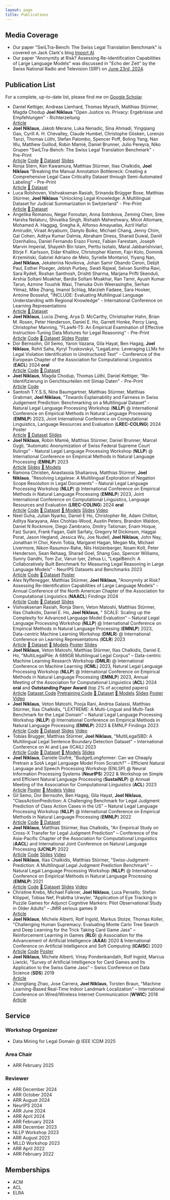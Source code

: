 ```yaml
---
layout: page
title: Publications
---
```


## Media Coverage

- Our paper "SwiLTra-Bench: The Swiss Legal Translation Benchmark" is covered on Jack Clark's blog
  [Import AI](https://jack-clark.net/2025/03/10/import-ai-403-factorio-ai-russias-reasoning-drones-biocomputing/)
- Our paper "Anonymity at Risk? Assessing Re-Identification Capabilities of Large Language Models" was discussed in
  "Echo der Zeit" by the Swiss National Radio and Television (SRF) on 
  [June 23rd, 2024](https://www.srf.ch/audio/echo-der-zeit/justiz-im-spannungsfeld-zwischen-transparenz-und-privatsphaere?partId=12612581).

## Publication List

For a complete, up-to-date list, please find me
on [Google Scholar](https://scholar.google.com/citations?user=qJ8iricAAAAJ).

* Daniel Kettiger, Andreas Lienhard, Thomas Myrach, Matthias Stürmer, Magda Chodup **Joel Niklaus**
  "Open Justice vs. Privacy: Ergebnisse und Empfehlungen" - Richterzeitung
  <br>
  <a href="https://richterzeitung.weblaw.ch/rzissues/2025/1/open-justice-vs.-pri_22c98e005c.html__ONCE&login=false" target="_blank" type="button" class="btn"><i class="fa-solid fa-book"></i> Article</a>
* **Joel Niklaus**, Jakob Merane, Luka Nenadic, Sina Ahmadi, Yingqiang Gao, Cyrill A. H. Chevalley, Claude Humbel, Christophe Gösken, Lorenzo Tanzi, Thomas Lüthi, Stefan Palombo, Spencer Poff, Boling Yang, Nan Wu, Matthew Guillod, Robin Mamié, Daniel Brunner, Julio Pereyra, Niko Grupen
  "SwiLTra-Bench: The Swiss Legal Translation Benchmark" - Pre-Print
  <br>
  <a href="https://arxiv.org/abs/2503.01372" target="_blank" type="button" class="btn"><i class="fa-solid fa-book"></i> Article</a>
  <a href="https://github.com/JoelNiklaus/SwissLegalTranslations" target="_blank" type="button" class="btn"><i class="fa-brands fa-github"></i> Code</a>
  <a href="https://huggingface.co/collections/joelniklaus/swiltra-bench-67c569a2ada47e4549733deb" target="_blank" type="button" class="btn">🤗 Dataset</a>
  <a href="https://docs.google.com/presentation/d/1W0i2-k91mhn9V6wdIX_S6QujKQONFyoTw7nbpyA9H88/edit?usp=sharing" target="_blank" type="button" class="btn"><i class="fa-brands fa-slideshare"></i> Slides</a>
* Ronja Stern, Ken Kawamura, Matthias Stürmer, Ilias Chalkidis, **Joel Niklaus**
  "Breaking the Manual Annotation Bottleneck: Creating a Comprehensive Legal Case Criticality Dataset through Semi-Automated Labeling" - Pre-Print
  <br>
  <a href="https://arxiv.org/abs/2410.13460" target="_blank" type="button" class="btn"><i class="fa-solid fa-book"></i> Article</a>
  <a href="https://huggingface.co/datasets/rcds/swiss_criticality_prediction" target="_blank" type="button" class="btn">🤗 Dataset</a>
* Luca Rolshoven, Vishvaksenan Rasiah, Srinanda Brügger Bose, Matthias Stürmer, **Joel Niklaus**
  "Unlocking Legal Knowledge: A Multilingual Dataset for Judicial Summarization in Switzerland" - Pre-Print
  <br>
  <a href="https://arxiv.org/abs/2410.13456" target="_blank" type="button" class="btn"><i class="fa-solid fa-book"></i> Article</a>
  <a href="https://huggingface.co/datasets/rcds/swiss_leading_decision_summarization" target="_blank" type="button" class="btn">🤗 Dataset</a>
* Angelika Romanou, Negar Foroutan, Anna Sotnikova, Zeming Chen, Sree Harsha Nelaturu, Shivalika Singh, Rishabh Maheshwary, Micol Altomare, Mohamed A. Haggag, Snegha A, Alfonso Amayuelas, Azril Hafizi Amirudin, Viraat Aryabumi, Danylo Boiko, Michael Chang, Jenny Chim, Gal Cohen, Aditya Kumar Dalmia, Abraham Diress, Sharad Duwal, Daniil Dzenhaliou, Daniel Fernando Erazo Florez, Fabian Farestam, Joseph Marvin Imperial, Shayekh Bin Islam, Perttu Isotalo, Maral Jabbarishiviari, Börje F. Karlsson, Eldar Khalilov, Christopher Klamm, Fajri Koto, Dominik Krzemiński, Gabriel Adriano de Melo, Syrielle Montariol, Yiyang Nan, **Joel Niklaus**, Jekaterina Novikova, Johan Samir Obando Ceron, Debjit Paul, Esther Ploeger, Jebish Purbey, Swati Rajwal, Selvan Sunitha Ravi, Sara Rydell, Roshan Santhosh, Drishti Sharma, Marjana Prifti Skenduli, Arshia Soltani Moakhar, Bardia Soltani Moakhar, Ran Tamir, Ayush Kumar Tarun, Azmine Toushik Wasi, Thenuka Ovin Weerasinghe, Serhan Yilmaz, Mike Zhang, Imanol Schlag, Marzieh Fadaee, Sara Hooker, Antoine Bosselut,
  "INCLUDE: Evaluating Multilingual Language Understanding with Regional Knowledge" - International Conference on Learning Representations
  <br>
  <a href="https://arxiv.org/abs/2411.19799" target="_blank" type="button" class="btn"><i class="fa-solid fa-book"></i> Article</a>
  <a href="https://huggingface.co/datasets/CohereForAI/include-base-44" target="_blank" type="button" class="btn">🤗 Dataset</a>
* **Joel Niklaus**, Lucia Zheng, Arya D. McCarthy, Christopher Hahn, Brian M. Rosen, Peter Henderson, Daniel E. Ho, Garrett Honke, Percy Liang, Christopher Manning,
  "FLawN-T5: An Empirical Examination of Effective Instruction-Tuning Data Mixtures for Legal Reasoning" - Pre-Print
  <br>
  <a href="https://arxiv.org/abs/2404.02127" target="_blank" type="button" class="btn"><i class="fa-solid fa-book"></i> Article</a>
  <a href="https://github.com/JoelNiklaus/LawInstruct" target="_blank" type="button" class="btn"><i class="fa-brands fa-github"></i> Code</a>
  <a href="https://huggingface.co/datasets/lawinstruct/lawinstruct" target="_blank" type="button" class="btn">🤗 Dataset</a>
  <a href="https://docs.google.com/presentation/d/1tIhIYSrkHOCAwqNNDUuoaJtiXPrZjps04PEsezqEtxo/edit?usp=sharing" target="_blank" type="button" class="btn"><i class="fa-brands fa-slideshare"></i> Slides</a>
  <a href="https://docs.google.com/presentation/d/1YNBj2PH8daDCejt1Ykdz7SHOnAw0uqeuXkss0AevN9A/edit?usp=sharing" target="_blank" type="button" class="btn"><i class="fa-solid fa-person-chalkboard"></i> Poster</a>
* Dor Bernsohn, Gil Semo, Yaron Vazana, Gila Hayat, Ben Hagag, **Joel Niklaus**, Rohit Saha, Kyryl Truskovskyi, 
  "LegalLens: Leveraging LLMs for Legal Violation Identification in Unstructured Text" - 
  Conference of the European Chapter of the Association for Computational Linguistics (**EACL**) 2024 **oral**
  <br>
  <a href="https://arxiv.org/abs/2402.04335" target="_blank" type="button" class="btn"><i class="fa-solid fa-book"></i> Article</a>
  <a href="https://github.com/darrow-labs/LegalLens" target="_blank" type="button" class="btn"><i class="fa-brands fa-github"></i> Code</a>
  <a href="https://huggingface.co/collections/joelniklaus/legallens-datasets-6601a17a92e663923265c845" target="_blank" type="button" class="btn">🤗 Dataset</a>
* **Joel Niklaus**, Magda Chodup, Thomas Lüthi, Daniel Kettiger, 
  "Re-Identifizierung in Gerichtsurteilen mit Simap Daten" - Pre-Print
  <br>
  <a href="https://zenodo.org/records/10032009" target="_blank" type="button" class="btn"><i class="fa-solid fa-book"></i> Article</a>
  <a href="https://github.com/JoelNiklaus/SwissCourtDecisionReIdentification" target="_blank" type="button" class="btn"><i class="fa-brands fa-github"></i> Code</a>
* Santosh T.Y.S.S, Nina Baumgartner, Matthias Stürmer, Matthias Grabmair, **Joel Niklaus**, 
  "Towards Explainability and Fairness in Swiss Judgement Prediction: Benchmarking on a Multilingual Dataset" - 
  Natural Legal Language Processing Workshop (**NLLP**) @ International Conference on Empirical Methods in Natural Language Processing (**EMNLP**)
  2023, Joint International Conference on Computational Linguistics, Language Resources and Evaluation (**LREC-COLING**) 2024 Poster
  <br>
  <a href="https://arxiv.org/abs/2402.17013" target="_blank" type="button" class="btn"><i class="fa-solid fa-book"></i> Article</a>
  <a href="https://huggingface.co/collections/joelniklaus/explainability-datasets-6601a0ffa4bca9c75dbc57b0" target="_blank" type="button" class="btn">🤗 Dataset</a>
  <a href="https://docs.google.com/presentation/d/19x5Kin1k2V5VJYqQnIp2_jv-92hSQMLFoQtOGw46vII/edit?usp=sharing" target="_blank" type="button" class="btn"><i class="fa-brands fa-slideshare"></i> Slides</a>
* **Joel Niklaus**, Robin Mamié, Matthias Stürmer, Daniel Brunner, Marcel Gygli, 
  "Automatic Anonymization of Swiss Federal Supreme Court Rulings" - 
  Natural Legal Language Processing Workshop (**NLLP**) @ International Conference on Empirical Methods in Natural Language Processing (**EMNLP**) 2023
  <br>
  <a href="https://aclanthology.org/2023.nllp-1.16/" target="_blank" type="button" class="btn"><i class="fa-solid fa-book"></i> Article</a>
  <a href="https://docs.google.com/presentation/d/17zBuTRlS71r61H6nxIfd1SiBwLT28DXbL_ycp3cE4gw/edit?usp=sharing" target="_blank" type="button" class="btn"><i class="fa-brands fa-slideshare"></i> Slides</a>
  <a href="https://huggingface.co/joelniklaus/legal-swiss-roberta-base" target="_blank" type="button" class="btn">🤗 Models</a>
* Ramona Christen, Anastassia Shaitarova, Matthias Stürmer, **Joel Niklaus**, "Resolving Legalese: A Multilingual
  Exploration of Negation Scope Resolution in Legal Documents" - Natural Legal Language Processing Workshop (**NLLP**) @
  International Conference on Empirical Methods in Natural Language Processing (**EMNLP**) 2023, Joint International
  Conference on Computational Linguistics, Language Resources and Evaluation (**LREC-COLING**) 2024 **oral**
  <br>
  <a href="https://arxiv.org/abs/2309.08695" target="_blank" type="button" class="btn"><i class="fa-solid fa-book"></i> Article</a>
  <a href="https://github.com/RamonaChristen/Multilingual_Negation_Scope_Resolution_on_Legal_Data" target="_blank" type="button" class="btn"><i class="fa-brands fa-github"></i> Code</a>
  <a href="https://huggingface.co/datasets/rcds/MultiLegalNeg" target="_blank" type="button" class="btn">🤗 Dataset</a>
  <a href="https://huggingface.co/rcds/neg-xlm-roberta-base" target="_blank" type="button" class="btn">🤗 Models</a>
  <a href="https://docs.google.com/presentation/d/1nHxZUuzFmrdcbo8l-hGfeapl9ku5xKLrRcrZAR_CbbA/edit?usp=sharing" target="_blank" type="button" class="btn"><i class="fa-brands fa-slideshare"></i> Slides</a>
  <a href="https://niklaus.ai/files/publications/legalese/Video.mp4" target="_blank" type="button" class="btn"><i class="fa-solid fa-video"></i> Video</a>
* Neel Guha, Julian Nyarko, Daniel E Ho, Christopher Ré, Adam Chilton, Aditya Narayana, Alex Chohlas-Wood, Austin
  Peters, Brandon Waldon, Daniel N Rockmore, Diego Zambrano, Dmitry Talisman, Enam Hoque, Faiz Surani, Frank Fagan,
  Galit Sarfaty, Gregory M Dickinson, Haggai Porat, Jason Hegland, Jessica Wu, Joe Nudell, **Joel Niklaus**, John Nay,
  Jonathan H Choi, Kevin Tobia, Margaret Hagan, Megan Ma, Michael Livermore, Nikon Rasumov-Rahe, Nils Holzenberger, Noam
  Kolt, Peter Henderson, Sean Rehaag, Sharad Goel, Shang Gao, Spencer Williams, Sunny Gandhi, Tom Zur, Varun Iyer, Zehua
  Li, "LegalBench: A Collaboratively Built Benchmark for Measuring Legal Reasoning in Large Language Models" - NeurIPS
  Datasets and Benchmarks 2023
  <br>
  <a href="https://nips.cc/virtual/2023/poster/73565" target="_blank" type="button" class="btn"><i class="fa-solid fa-book"></i> Article</a>
  <a href="https://github.com/HazyResearch/legalbench" target="_blank" type="button" class="btn"><i class="fa-brands fa-github"></i> Code</a>
  <a href="https://huggingface.co/datasets/nguha/legalbench" target="_blank" type="button" class="btn">🤗 Dataset</a>
  <a href="https://nips.cc/media/PosterPDFs/NeurIPS%202023/73565.png?t=1702308429.6880481" target="_blank" type="button" class="btn"><i class="fa-solid fa-person-chalkboard"></i> Poster</a>
* Alex Nyffenegger, Matthias Stürmer, **Joel Niklaus**, "Anonymity at Risk? Assessing Re-Identification Capabilities of
  Large Language Models" - Annual Conference of the North American Chapter of the Association for Computational
  Linguistics (**NAACL**) Findings 2024
  <br>
  <a href="https://arxiv.org/abs/2308.11103" target="_blank" type="button" class="btn"><i class="fa-solid fa-book"></i> Article</a>
  <a href="https://github.com/Skatinger/Anonymity-at-Risk-Assessing-Re-Identification-Capabilities-of-Large-Language-Models" target="_blank" type="button" class="btn"><i class="fa-brands fa-github"></i> Code</a>
  <a href="https://huggingface.co/collections/joelniklaus/anonymity-at-risk-datasets-6535f7c1b3852ed1cef487ff" target="_blank" type="button" class="btn">🤗 Dataset</a>
  <a href="https://docs.google.com/presentation/d/14RKEI4pjt6OzrDflpxCV_mnfNd8SmShd-akAquN_8lc/edit?usp=sharing" target="_blank" type="button" class="btn"><i class="fa-brands fa-slideshare"></i> Slides</a>
* Vishvaksenan Rasiah, Ronja Stern, Veton Matoshi, Matthias Stürmer, Ilias Chalkidis, Daniel E. Ho, **Joel Niklaus**, "
  SCALE: Scaling up the Complexity for Advanced Language Model Evaluation" – Natural Legal Language Processing
  Workshop (**NLLP**) @ International Conference on Empirical Methods in Natural Language Processing (**EMNLP**)
  2023, Data-centric Machine Learning Workshop (**DMLR**) @ International Conference on Learning Representations
  (**ICLR**) 2023
  <br>
  <a href="https://arxiv.org/abs/2306.09237" target="_blank" type="button" class="btn"><i class="fa-solid fa-book"></i> Article</a>
  <a href="https://huggingface.co/collections/joelniklaus/scale-datasets-6535da6123e0af0e0da0b142" target="_blank" type="button" class="btn">🤗 Dataset</a>
  <a href="https://huggingface.co/collections/joelniklaus/scale-models-6535da25badc4978079f88ab" target="_blank" type="button" class="btn">🤗 Models</a>
  <a href="https://zenodo.org/records/11098305" target="_blank" type="button" class="btn"><i class="fa-solid fa-person-chalkboard"></i> Poster</a>
  <a href="https://docs.google.com/presentation/d/1Uf3Qnp-0gznFrofiIIEUBeA8jfIVIuliKVrVbtyUw9E/edit?usp=sharing" target="_blank" type="button" class="btn"><i class="fa-brands fa-slideshare"></i> Slides</a>
* **Joel Niklaus**, Veton Matoshi, Matthias Stürmer, Ilias Chalkidis, Daniel E. Ho, "MultiLegalPile: A 689GB
  Multilingual Legal Corpus" – Data-centric Machine Learning Research Workshop (**DMLR**) @ International Conference on
  Machine Learning (**ICML**) 2023, Natural Legal Language Processing Workshop (**NLLP**) @ International Conference on
  Empirical Methods in Natural Language Processing (**EMNLP**) 2023, 
  Annual Meeting of the Association for Computational Linguistics (**ACL**) 2024 **oral** and 
  **Outstanding Paper Award** (top 2% of accepted papers)
  <br>
  <a href="https://arxiv.org/abs/2306.02069" target="_blank" type="button" class="btn"><i class="fa-solid fa-book"></i> Article</a>
  <a href="https://github.com/JoelNiklaus/LegalDatasets" target="_blank" type="button" class="btn"><i class="fa-brands fa-github"></i> Dataset Code</a>
  <a href="https://github.com/JoelNiklaus/MultilingualLegalLMPretraining" target="_blank" type="button" class="btn"><i class="fa-brands fa-github"></i> Pretraining Code</a>
  <a href="https://huggingface.co/collections/joelniklaus/multilegalpile-datasets-6535db705f5e918bdc17ecc7" target="_blank" type="button" class="btn">🤗 Dataset</a>
  <a href="https://huggingface.co/collections/joelniklaus/legallms-65303ccfc2f20ed637f17cb6" target="_blank" type="button" class="btn">🤗 Models</a>
  <a href="https://docs.google.com/presentation/d/1nWCTS3H9w1Mm64hz-K4ZZhOZyWcOb61BXMG-tTqxrJE/edit?usp=sharing" target="_blank" type="button" class="btn"><i class="fa-brands fa-slideshare"></i> Slides</a>
  <a href="https://zenodo.org/records/12837276" target="_blank" type="button" class="btn"><i class="fa-solid fa-person-chalkboard"></i> Poster</a>
  <a href="https://youtu.be/DLT55Hep7TE" target="_blank" type="button" class="btn"><i class="fa-solid fa-video"></i> Video</a>
* **Joel Niklaus**, Veton Matoshi, Pooja Rani, Andrea Galassi, Matthias Stürmer, Ilias Chalkidis, 
  "LEXTREME: A Multi-Lingual and Multi-Task Benchmark for the Legal Domain" – 
  Natural Legal Language Processing Workshop (**NLLP**) @ International Conference on Empirical Methods in Natural Language Processing (**EMNLP**) 2023 & EMNLP Findings 2023
  <br>
  <a href="https://aclanthology.org/2023.findings-emnlp.200/" target="_blank" type="button" class="btn"><i class="fa-solid fa-book"></i> Article</a>
  <a href="https://github.com/JoelNiklaus/LEXTREME" target="_blank" type="button" class="btn"><i class="fa-brands fa-github"></i> Code</a>
  <a href="https://huggingface.co/datasets/joelniklaus/lextreme" target="_blank" type="button" class="btn">🤗 Dataset</a>
  <a href="https://docs.google.com/presentation/d/1crQ-No1xZQkSDMewiPmqFaPcNfga1KpgHHE8M34xlec/edit?usp=sharing" target="_blank" type="button" class="btn"><i class="fa-brands fa-slideshare"></i> Slides</a>
  <a href="https://youtu.be/-luWTu8E78c" target="_blank" type="button" class="btn"><i class="fa-solid fa-video"></i> Video</a>
* Tobias Brugger, Matthias Stürmer, **Joel Niklaus**, 
  "MultiLegalSBD: A Multilingual Legal Sentence Boundary Detection Dataset" – 
  International Conference on AI and Law (ICAIL) 2023
  <br>
  <a href="https://dl.acm.org/doi/10.1145/3594536.3595132" target="_blank" type="button" class="btn"><i class="fa-solid fa-book"></i> Article</a>
  <a href="https://github.com/tobiasbrugger/multilegalsbd" target="_blank" type="button" class="btn"><i class="fa-brands fa-github"></i> Code</a>
  <a href="https://huggingface.co/datasets/rcds/MultiLegalSBD" target="_blank" type="button" class="btn">🤗 Dataset</a>
  <a href="https://huggingface.co/collections/rcds/multilegalsbd-models-6535d92499d8bba29452fb10" target="_blank" type="button" class="btn">🤗 Models</a>
  <a href="https://docs.google.com/presentation/d/1ccDJEsJPxu62CzAYo7v6IfW0sLaOWBjYz3oTZm_Epko/edit?usp=sharing" target="_blank" type="button" class="btn"><i class="fa-brands fa-slideshare"></i> Slides</a>
* **Joel Niklaus**, Daniele Giofré, "BudgetLongformer: Can we Cheaply Pretrain a SotA Legal Language Model From
  Scratch?" – Efficient Natural Language and Speech Processing Workshop (ENLSP) @ Neural Information Processing
  Systems (**NeurIPS**) 2022 & Workshop on Simple and Efficient Natural Language Processing (**SustaiNLP**) @ Annual
  Meeting of the Association for Computational Linguistics (**ACL**) 2023
  <br>
  <a href="https://aclanthology.org/2023.sustainlp-1.11/" target="_blank" type="button" class="btn"><i class="fa-solid fa-book"></i> Article</a>
  <a href="https://zenodo.org/record/7828790" target="_blank" type="button" class="btn"><i class="fa-solid fa-person-chalkboard"></i> Poster</a>
  <a href="https://huggingface.co/thomsonreuters/budgetlongformer-diverse" target="_blank" type="button" class="btn">🤗 Models</a>
  <a href="https://recorder-v3.slideslive.com/?share=76454&s=f045ba56-af85-4c8d-ac5c-f00b0c7e3b23" target="_blank" type="button" class="btn"><i class="fa-solid fa-video"></i> Video</a>
* Gil Semo, Dor Bernsohn, Ben Hagag, Gila Hayat, **Joel Niklaus**, "ClassActionPrediction: A Challenging Benchmark for
  Legal Judgment Prediction of Class Action Cases in the US" – Natural Legal Language Processing Workshop (**NLLP**) @
  International Conference on Empirical Methods in Natural Language Processing (**EMNLP**) 2022
  <br>
  <a href="https://aclanthology.org/2022.nllp-1.3/" target="_blank" type="button" class="btn"><i class="fa-solid fa-book"></i> Article</a>
  <a href="https://github.com/darrow-labs/ClassActionPrediction" target="_blank" type="button" class="btn"><i class="fa-brands fa-github"></i> Code</a>
  <a href="https://huggingface.co/collections/joelniklaus/classactionprediction-datasets-6535f61799d8bba2945649f2" target="_blank" type="button" class="btn">🤗 Dataset</a>
* **Joel Niklaus**, Matthias Stürmer, Ilias Chalkidis, 
  "An Empirical Study on Cross-X Transfer for Legal Judgment Prediction" –
  Conference of the Asia-Pacific Chapter of the Association for Computational Linguistics (**AACL**) and 
  International Joint Conference on Natural Language Processing (**IJCNLP**) 2022
  <br>
  <a href="https://aclanthology.org/2022.aacl-main.3/" target="_blank" type="button" class="btn"><i class="fa-solid fa-book"></i> Article</a>
  <a href="https://github.com/JoelNiklaus/SwissJudgementPrediction" target="_blank" type="button" class="btn"><i class="fa-brands fa-github"></i> Code</a>
  <a href="https://docs.google.com/presentation/d/1oj14b80z03s5qpHrgfeR4-rRNl4vdEnKDiZ0qV9yJtk/edit?usp=sharing" target="_blank" type="button" class="btn"><i class="fa-brands fa-slideshare"></i> Slides</a>
  <a href="https://youtu.be/_swVKrF3lFA" target="_blank" type="button" class="btn"><i class="fa-solid fa-video"></i> Video</a>
* **Joel Niklaus**, Ilias Chalkidis, Matthias Stürmer, 
  "Swiss-Judgment-Prediction: A Multilingual Legal Judgment Prediction Benchmark" – 
  Natural Legal Language Processing Workshop (**NLLP**) @ International Conference on Empirical Methods in Natural Language Processing (**EMNLP**) 2021
  <br>
  <a href="https://aclanthology.org/2021.nllp-1.3/" target="_blank" type="button" class="btn"><i class="fa-solid fa-book"></i> Article</a>
  <a href="https://github.com/JoelNiklaus/SwissJudgementPrediction" target="_blank" type="button" class="btn"><i class="fa-brands fa-github"></i> Code</a>
  <a href="https://huggingface.co/datasets/rcds/swiss_judgment_prediction" target="_blank" type="button" class="btn">🤗 Dataset</a>
  <a href="https://docs.google.com/presentation/d/1XmiwEEuwH4dSQmGGQs1yxjFb3-9Avc6ylx0SrmkYnLE/edit?usp=sharing" target="_blank" type="button" class="btn"><i class="fa-brands fa-slideshare"></i> Slides</a>
  <a href="https://youtu.be/nfGbywb2wHI" target="_blank" type="button" class="btn"><i class="fa-solid fa-video"></i> Video</a>
* Christine Krebs, Michael Falkner, **Joel Niklaus**, Luca Persello, Stefan Klöppel, Tobias Nef, Prabitha Urwyler, 
  "Application of Eye Tracking in Puzzle Games for Adjunct Cognitive Markers: Pilot Observational Study in Older Adults"
  – JMIR serious games 9
  <br>
  <a href="https://www.ncbi.nlm.nih.gov/pmc/articles/PMC8078028/" target="_blank" type="button" class="btn"><i class="fa-solid fa-book"></i> Article</a>
* **Joel Niklaus**, Michele Alberti, Rolf Ingold, Markus Stolze, Thomas Koller, 
  "Challenging Human Supremacy: Evaluating Monte Carlo Tree Search and Deep Learning for the Trick Taking Card Game Jass" – 
  Reinforcement Learning in Games (**RLG**) @ Association for the Advancement of Artificial Intelligence (**AAAI**) 2020 & 
  International Conference on Artificial Intelligence and Soft Computing (**ICAISC**) 2020
  <br>
  <a href="https://link.springer.com/chapter/10.1007/978-3-030-61534-5_45" target="_blank" type="button" class="btn"><i class="fa-solid fa-book"></i> Article</a>
  <a href="https://github.com/JoelNiklaus/JassTheRipper" target="_blank" type="button" class="btn"><i class="fa-brands fa-github"></i> Code</a>
  <a href="https://zenodo.org/record/5769551" target="_blank" type="button" class="btn"><i class="fa-solid fa-person-chalkboard"></i> Poster</a>
* **Joel Niklaus**, Michele Alberti, Vinay Pondenkandath, Rolf Ingold, Marcus Liwicki, 
  "Survey of Artificial Intelligence for Card Games and Its Application to the Swiss Game Jass" – 
  Swiss Conference on Data Science (**SDS**) 2019
  <br>
  <a href="https://arxiv.org/abs/1906.04439" target="_blank" type="button" class="btn"><i class="fa-solid fa-book"></i> Article</a>
* Zhongliang Zhao, Jose Carrera, **Joel Niklaus**, Torsten Braun, 
  "Machine Learning-Based Real-Time Indoor Landmark Localization" –
  International Conference on Wired/Wireless Internet Communication (**WWIC**) 2018
  <br>
  <a href="https://link.springer.com/chapter/10.1007/978-3-030-02931-9_8" target="_blank" type="button" class="btn"><i class="fa-solid fa-book"></i> Article</a>

## Service

### Workshop Organizer
- Data Mining for Legal Domain @ IEEE ICDM 2025

### Area Chair
- ARR February 2025

### Reviewer
- ARR December 2024
- ARR October 2024
- ARR August 2024
- NeurIPS 2024
- ARR June 2024
- ARR April 2024
- ARR February 2024
- ARR December 2023
- NLLP Workshop 2023
- ARR August 2023
- MLLD Workshop 2023
- ARR April 2022
- ARR February 2022

## Memberships

- ACM
- ACL
- ELRA